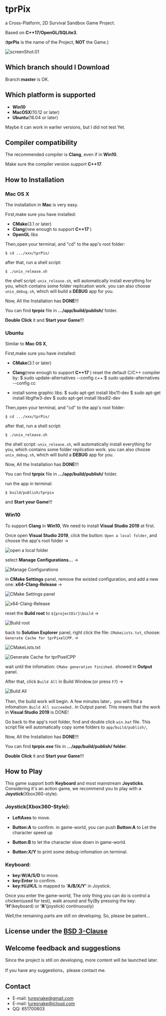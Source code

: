 # tprPix
a Cross-Platform, 2D Survival Sandbox Game Project. 

Based on **C++17/OpenGL/SQLite3**.

(**tprPix** is the name of the Project, **NOT** the Game.)

![screenShot.01](Docs/pngs/screenShots/ss.01.png)


## Which branch should I Download
Branch:**master** is OK.

## Which platform is supported
- **Win10**
- **MacOSX**(10.12 or later) 
- **Ubuntu**(16.04 or later) 

Maybe it can work in earlier versions, but I did not test Yet.


## Compiler compatibility
The recommended compiler is **Clang**, even if in **Win10**.

Make sure the compiler version support **C++17**.


## How to Installation

### Mac OS X

The installation in **Mac** is very easy.

First,make sure you have installed:
- **CMake**(3.1 or later)
- **Clang**(new enough to support **C++17** )
- **OpenGL** libs

Then,open your terminal, and "cd" to the app's root folder:

    $ cd .../xxx/tprPix/

after that, run a shell script:

    $ ./unix_release.sh

the shell script: `unix_release.sh`, will automatically install everything for you, which contains some folder replication work.
you can also choose `unix_debug.sh`, which will build a **DEBUG** app for you.

Now, All the Installation has **DONE**!!!

You can find **tprpix** file in **.../app/build/publish/** folder. 

**Double Click** it and **Start your Game**!!!


### Ubuntu 
Similar to  **Mac OS X**, 

First,make sure you have installed:
- **CMake**(3.1 or later)
- **Clang**(new enough to support **C++17** )
reset the default C/C++ compiler by:
    $ sudo update-alternatives --config c++
    $ sudo update-alternatives --config cc

- install some graphic libs:
    $ sudo apt-get install libx11-dev
    $ sudo apt-get install libglfw3-dev
    $ sudo apt-get install libsdl2-dev

Then,open your terminal, and "cd" to the app's root folder:

    $ cd .../xxx/tprPix/

after that, run a shell script:

    $ ./unix_release.sh

the shell script: `unix_release.sh`, will automatically install everything for you, which contains some folder replication work.
you can also choose `unix_debug.sh`, which will build a **DEBUG** app for you.

Now, All the Installation has **DONE**!!!

You can find **tprpix** file in **.../app/build/publish/** folder. 

run the app in terminal:

    $ build/publish/tprpix

and **Start your Game**!!!



### Win10

To support **Clang** in **Win10**, We need to install **Visual Studio 2019** at first.

Once open **Visual Studio 2019**, click the button: `Open a local folder`, and choose the app's root folder ->

![open a local folder](Docs/pngs/win10/000.png)

select **Manage Configurations...** ->

![Manage Configurations](Docs/pngs/win10/001.png)

in **CMake Settings** panel, remove the existed configuration, and add a new one: **x64-Clang-Release** ->

![CMake Settings panel](Docs/pngs/win10/002.png)

![x64-Clang-Release](Docs/pngs/win10/003.png)

reset the **Build root** to `${projectDir}\build` ->

![Build root](Docs/pngs/win10/004.png)

back to **Solution Explorer** panel, right click the file: `CMakeLists.txt`, choose: `Generate Cache for tprPixelCPP`. ->

![CMakeLists.txt](Docs/pngs/win10/005.png)

![Generate Cache for tprPixelCPP](Docs/pngs/win10/006.png)

wait until the infomation: `CMake generation finished.` showed in **Output** panel.


After that, click `Build All` in Build Window.(or press `F7`) ->

![Build All](Docs/pngs/win10/009.png)

Then, the build work will begin. A few minutes later，you will find a infomation: `Build All succeeded.` in Output panel. This means that the work in **Visual Studio 2019** is DONE!

Go back to the app's root folder, find and double click `win.bat` file. 
This script file will automatically copy some folders to `app/build/publish/`, 

Now, All the Installation has **DONE**!!!

You can find **tprpix.exe** file in **.../app/build/publish/ folder**. 

**Double Click** it and **Start your Game**!!!




## How to Play
This game support both **Keyboard** and most mainstream **Joysticks**. 
Considering it's an action game, we recommend you to play with a **Joystick**(Xbox360-style).

### Joystick(Xbox360-Style):
- **LeftAxes** to move.

- **Button:A** to confirm. 
in game-world, you can push **Button:A** to Let the character speed up

- **Button:B** to let the character slow down in game-world.

- **Button:X/Y** to print some debug-infomation on terminal.

### Keyboard:
- **key:W/A/S/D** to move.
- **key:Enter** to confirm.
- **key:H/J/K/L** is mapped to **'A/B/X/Y'** in Joystick.

Once you enter the game-world, The only thing you can do is control a chicken(used for test), walk around and fly(By pressing the key: **'H'**(keyboard) or **'A'**(joystick) continuously)

Well,the remaining parts are still on developing.
So, please be  patient...


## License under the [BSD 3-Clause](LICENSE)

## Welcome feedback and suggestions
Since the project is still on developing,
more content will be launched later.

If you have any suggestions，please contact me.


## Contact
*   E-mail: [turesnake@gmail.com](mailto:turesnake@gmail.com)
*   E-mail: [turesnake@icloud.com](mailto:turesnake@icloud.com)
*   QQ: 651700603

